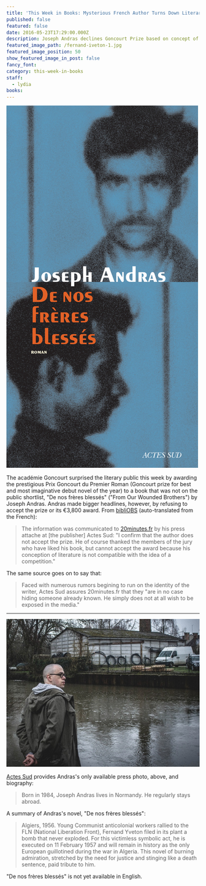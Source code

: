```yaml
---
title: 'This Week in Books: Mysterious French Author Turns Down Literary Award'
published: false
featured: false
date: 2016-05-23T17:29:00.000Z
description: Joseph Andras declines Goncourt Prize based on concept of literature as competitive.
featured_image_path: /fernand-iveton-1.jpg
featured_image_position: 50
show_featured_image_in_post: false
fancy_font:
category: this-week-in-books
staff:
  - lydia
books:
---
```



![](/uploads/versions/9782330063221---x----500-944x---.jpg)

The académie Goncourt surprised the literary public this week by awarding the prestigious Prix Goncourt du Premier Roman (Goncourt prize for best and most imaginative debut novel of the year) to a book that was not on the public shortlist, "De nos frères blessés" ("From Our Wounded Brothers") by Joseph Andras. Andras made bigger headlines, however, by refusing to accept the prize or its €3,800 award. From [bibliOBS](http://bibliobs.nouvelobs.com/actualites/20160513.OBS0432/joseph-andras-refuse-le-prix-goncourt-du-premier-roman.html) (auto-translated from the French):

> The information was communicated to [20minutes.fr](http://www.20minutes.fr/culture/1842167-20160509-surprise-goncourt-premier-roman-liste) by his press attache at [the publisher] Actes Sud: "I confirm that the author does not accept the prize. He of course thanked the members of the jury who have liked his book, but cannot accept the award because his conception of literature is not compatible with the idea of a competition."

The same source goes on to say that:

> Faced with numerous rumors begining to run on the identity of the writer, Actes Sud assures 20minutes.fr that they "are in no case hiding someone already known. He simply does not at all wish to be exposed in the media."

---

![](/uploads/versions/joseph-andras-l-ecrivain-qui-dit-non-au-prix-goncourt-m335703---x----720-550x---.jpg)

[Actes Sud](http://www.actes-sud.fr/contributeurs/andras-joseph) provides Andras's only available press photo, above, and biography:

> Born in 1984, Joseph Andras lives in Normandy. He regularly stays abroad.

A summary of Andras's novel, "De nos frères blessés":

> Algiers, 1956. Young Communist anticolonial workers rallied to the FLN (National Liberation Front), Fernand Yveton filed in its plant a bomb that never exploded. For this victimless symbolic act, he is executed on 11 February 1957 and will remain in history as the only European guillotined during the war in Algeria. This novel of burning admiration, stretched by the need for justice and stinging like a death sentence, paid tribute to him.

"De nos frères blessés" is not yet available in English.